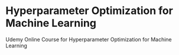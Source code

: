 # Hyperparameter Optimization for Machine Learning
Udemy Online Course for Hyperparameter Optimization for Machine Learning 

